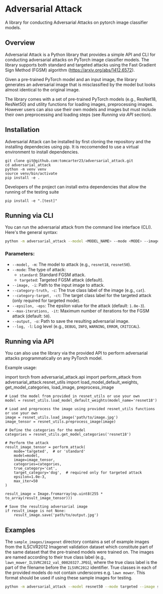 # Adversarial Attack
A library for conducting Adversarial Attacks on pytorch image classifier models.

## Overview
Adversarial Attack is a Python library that provides a simple API and CLI for conducting adversarial attacks on PyTorch image classifier models. The library supports both standard and targeted attacks using the Fast Gradient Sign Method (FGSM) algorithm (https://arxiv.org/abs/1412.6572). 

Given a pre-trained PyTorch model and an input image, the library generates an adversarial image that is misclassified by the model but looks almost identical to the original image. 

The library comes with a set of pre-trained PyTorch models (e.g., ResNet18, ResNet50) and utility functions for loading images, preprocessing images. However users can also use their own models and images but must include their own preprocessing and loading steps (see *Running via API* section).

## Installation
Adversarial Attack can be installed by first cloning the repository and the installing dependecies using pip. It is reccomended to use a virtual environment to install dependencies.

```
git clone git@github.com:tomcarter23/adversarial_attack.git
cd adversarial_attack
python -m venv venv
source venv/bin/activate
pip install -e . 
```

Developers of the project can install extra dependencies that allow the running of the testing suite

```
pip install -e ".[test]" 
```

## Running via CLI

You can run the adversarial attack from the command line interface (CLI). Here's the general syntax:

```bash
python -m adversarial_attack --model <MODEL_NAME> --mode <MODE> --image <IMAGE_PATH> --category-truth <TRUE_CATEGORY> --category-target <TARGET_CATEGORY> --epsilon <EPSILON> --max-iterations <MAX_ITER> --output <OUTPUT_PATH> --log <LOG_LEVEL>
```
### Parameters:

- `--model, -m`: The model to attack (e.g., `resnet18`, `resnet50`).
- `--mode`: The type of attack:
  - `standard`: Standard FGSM attack.
  - `targeted`: Targeted FGSM attack (default).
- `--image, -i`: Path to the input image to attack.
- `--category-truth, -c`: The true class label of the image (e.g., `cat`).
- `--category-target, -ct`: The target class label for the targeted attack (only required for targeted mode).
- `--epsilon, -eps`: The epsilon value for the attack (default: `1.0e-3`).
- `--max-iterations, -it`: Maximum number of iterations for the FGSM attack (default: `50`).
- `--output, -o`: Path to save the resulting adversarial image.
- `--log, -l`: Log level (e.g., `DEBUG`, `INFO`, `WARNING`, `ERROR`, `CRITICAL`).


## Running via API
You can also use the library via the provided API to perform adversarial attacks programmatically on any PyTorch model.

Example usage:

import torch
from adversarial_attack.api import perform_attack
from adversarial_attack.resnet_utils import load_model_default_weights, get_model_categories, load_image, preprocess_image

```
# Load the model from provided in resnet_utils or use your own
model = resnet_utils.load_model_default_weights(model_name='resnet18')

# Load and preprocess the image using provided resnet_utils functions or use your own
image = resnet_utils.load_image('path/to/image.jpg')
image_tensor = resnet_utils.preprocess_image(image)

# Define the categories for the model
categories = resnet_utils.get_model_categories('resnet18')

# Perform the attack
result_image_tensor = perform_attack(
    mode='targeted',  # or 'standard'
    model=model,
    image=image_tensor,
    categories=categories,
    true_category='cat',
    target_category='dog',  # required only for targeted attack
    epsilon=1.0e-3,
    max_iter=50
)

result_image = Image.fromarray(np.uint8(255 * to_array(result_image_tensor)))

# Save the resulting adversarial image
if result_image is not None:
    result_image.save('path/to/output.jpg')
```

## Examples

The `sample_images/imagenet` directory contains a set of example images from the ILSCVR2012 Imagenet validation dataset which constitute part of the same dataset that the pre-trained models were trained on. 
The images are named according to their true class label (e.g., `lawn_mower_ILSVRC2012_val_00020327.JPEG`), where the true class label is the part of the filename before the `ILSVRC2012` identifier. 
True classes in each of the provided models do not contain underscores e.g. `lawn mower`. This format should be used if using these sample images for testing.

```bash
python -m adversarial_attack --model resnet50 --mode targeted --image sample_images/imagenet/lawn_mower_ILSVRC2012_val_00020327.JPEG --category-truth "lawn mower" --category-target goldfish --epsilon 1.0e-3 --max-iterations 50 --output output.jpg
```